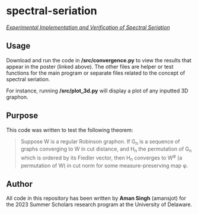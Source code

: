# spectral-seriation

[*Experimental Implementation and Verification of Spectral Seriation*](https://drive.google.com/file/d/1rWICHKj5lT8UcbzgWpoFquKf18-Blq36/view?usp=sharing)

## Usage

Download and run the code in **/src/convergence.py** to view the results that appear in the poster (linked above). The other files are helper or test functions for the main program or separate files related to the concept of spectral seriation.

For instance, running **/src/plot_3d.py** will display a plot of any inputted 3D graphon.

## Purpose

This code was written to test the following theorem:
> Suppose W is a regular Robinson graphon. If G<sub>n</sub> is a sequence of graphs converging to W in cut distance, and H<sub>n</sub> the permutation of G<sub>n</sub> which is ordered by its Fiedler vector, then H<sub>n</sub> converges to W<sup>φ</sup> (a permutation of W) in cut norm for some measure-preserving map φ. 


## Author

All code in this repository has been written by **Aman Singh** (amansjot) for the 2023 Summer Scholars research program at the University of Delaware.
